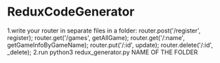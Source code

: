# ReduxCodeGenerator

1.write your router in separate files in a folder:
router.post('/register', register);
router.get('/games', getAllGame);
router.get('/:name', getGameInfoByGameName);
router.put('/:id', update);
router.delete('/:id', _delete);
2.run python3 redux_generator.py NAME OF THE FOLDER
